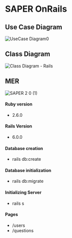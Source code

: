 # SAPER OnRails

## Use Case Diagram

![UseCase Diagram0](https://user-images.githubusercontent.com/48556068/65174485-5e2b8180-da27-11e9-8bcb-20c194b6a364.png)


## Class Diagram

![Class Diagram - Rails](https://user-images.githubusercontent.com/48556068/65173024-68984c00-da24-11e9-8238-65eb38ae478c.png)

## MER

![SAPER 2 0 (1)](https://user-images.githubusercontent.com/48556068/65174518-697ead00-da27-11e9-9bf0-f963ef67975d.png)

#### **Ruby version**
- 2.6.0

#### **Rails Version**
- 6.0.0

#### **Database creation**
- rails db:create

#### **Database initialization**
- rails db:migrate

#### **Initializing Server**
- rails s

#### **Pages**
- /users
- /questions
